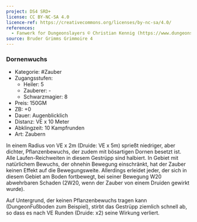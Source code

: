 ```yaml
---
project: DS4 SRD+
license: CC BY-NC-SA 4.0
licence-ref: https://creativecommons.org/licenses/by-nc-sa/4.0/
references: 
  - Fanwerk for Dungeonslayers © Christian Kennig (https://www.dungeonslayers.net/)
source: Bruder Grimms Grimmoire 4
---
```


### Dornenwuchs

- Kategorie: #Zauber
- Zugangsstufen:
  - Heiler: 5
  - Zauberer: -
  - Schwarzmagier: 8
- Preis: 150GM
- ZB: +0
- Dauer: Augenblicklich
- Distanz: VE x 10 Meter
- Abklingzeit: 10 Kampfrunden
- Art: Zaubern

In einem Radius von VE x 2m (Druide: VE x 5m) sprießt niedriger, aber dichter, Pflanzenbewuchs, der zudem mit bösartigen Dornen besetzt ist. Alle Laufen-Reichweiten in diesem Gestrüpp sind halbiert. In Gebiet mit natürlichem Bewuchs, der ohnehin Bewegung einschränkt, hat der Zauber keinen Effekt auf die Bewegungsweite. Allerdings erleidet jeder, der sich in diesem Gebiet am Boden fortbewegt, bei seiner Bewegung W20 abwehrbaren Schaden (2W20, wenn der Zauber von einem Druiden gewirkt wurde).

Auf Untergrund, der keinen Pflanzenbewuchs tragen kann (DungeonFußboden zum Beispiel), stirbt das Gestrüpp ziemlich schnell ab, so dass es nach VE Runden (Druide: x2) seine Wirkung verliert.

